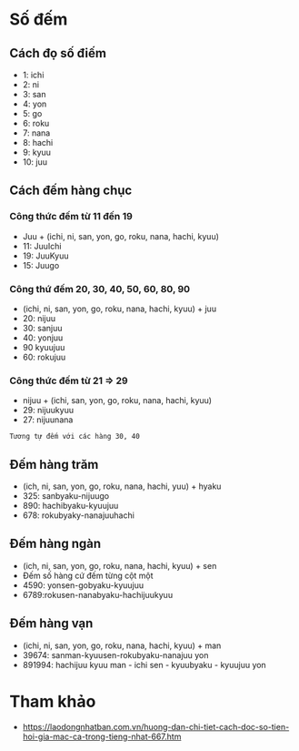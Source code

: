 # Số đếm

## Cách đọ số điếm
* 1: ichi
* 2: ni
* 3: san
* 4: yon
* 5: go
* 6: roku
* 7: nana
* 8: hachi
* 9: kyuu
* 10: juu

## Cách đếm hàng chục

### Công thức đếm từ 11 đến 19
* Juu + (ichi, ni, san, yon, go, roku, nana, hachi, kyuu)
* 11: JuuIchi
* 19: JuuKyuu
* 15: Juugo

### Công thứ đếm 20, 30, 40, 50, 60, 80, 90
* (ichi, ni, san, yon, go, roku, nana, hachi, kyuu) + juu
* 20: nijuu
* 30: sanjuu
* 40: yonjuu
* 90 kyuujuu
* 60: rokujuu

### Công thức đếm từ 21 => 29
* nijuu + (ichi, san, yon, go, roku, nana, hachi, kyuu)
* 29: nijuukyuu
* 27: nijuunana
```
Tương tự đếm với các hàng 30, 40
```

## Đếm hàng trăm
* (ich, ni, san, yon, go, roku, nana, hachi, yuu) + hyaku
* 325: sanbyaku-nijuugo
* 890: hachibyaku-kyuujuu
* 678: rokubyaky-nanajuuhachi

## Đếm hàng ngàn
* (ich, ni, san, yon, go, roku, nana, hachi, kyuu) + sen
* Đếm số hàng cứ đếm từng cột một
* 4590: yonsen-gobyaku-kyuujuu
* 6789:rokusen-nanabyaku-hachijuukyuu

## Đếm hàng vạn
* (ichi, ni, san, yon, go, roku, nana, hachi, kyuu) + man
* 39674: sanman-kyuusen-rokubyaku-nanajuu yon
* 891994: hachijuu kyuu man - ichi sen - kyuubyaku - kyuujuu yon

# Tham khảo
* https://laodongnhatban.com.vn/huong-dan-chi-tiet-cach-doc-so-tien-hoi-gia-mac-ca-trong-tieng-nhat-667.htm
